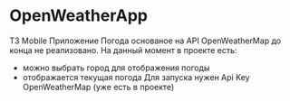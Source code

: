 # OpenWeatherApp
ТЗ Mobile
Приложение Погода основаное на API OpenWeatherMap до конца не реализовано.
На данный момент в проекте есть:
- можно выбрать город для отображения погоды
- отображается текущая погода
Для запуска нужен Api Key OpenWeatherMap (уже есть в проекте)
